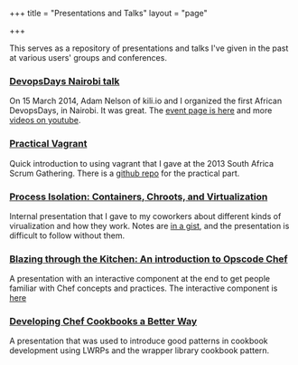 +++
title = "Presentations and Talks"
layout = "page"

+++

This serves as a repository of presentations and talks I've given in the past at various users' groups and conferences.

### [DevopsDays Nairobi talk](https://www.youtube.com/watch?v=jClCYqgdUxw)
On 15 March 2014, Adam Nelson of kili.io and I organized the first African DevopsDays, in Nairobi. It was great. The [event page is here](http://devopsdays.org/events/2014-nairobi/) and more [videos on youtube](https://www.youtube.com/channel/UCQa9MtN8kjDIRoj9mJW_8sA).

### [Practical Vagrant](https://slid.es/urbanskims/scrum-gathering-vagrant)

Quick introduction to using vagrant that I gave at the 2013 South Africa Scrum Gathering. There is a [github repo](https://github.com/iflowfor8hours/vagrant-tutorial) for the practical part.

### [Process Isolation: Containers, Chroots, and Virtualization](http://slid.es/urbanskims/vmprimer)

Internal presentation that I gave to my coworkers about different kinds of virualization and how they work. Notes are [in a gist](https://gist.github.com/iflowfor8hours/7300262), and the presentation is difficult to follow without them.

### [Blazing through the Kitchen: An introduction to Opscode Chef](http://www.iflowfor8hours.info/presentations/chef_intro/chef_intro.html)

A presentation with an interactive component at the end to get people familiar with Chef concepts and practices. The interactive component is [here](https://github.com/chef-tutorials/)

### [Developing Chef Cookbooks a Better Way](http://www.iflowfor8hours.info/presentations/lwrp/lwrp-slides.html)

A presentation that was used to introduce good patterns in cookbook development using LWRPs and the wrapper library cookbook pattern.
